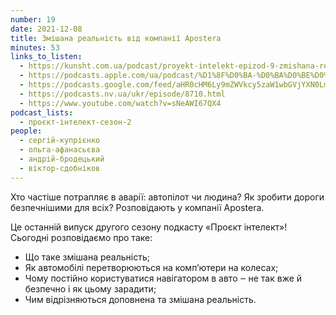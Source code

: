 ```yaml
---
number: 19
date: 2021-12-08
title: Змішана реальність від компанії Apostera
minutes: 53
links_to_listen:
  - https://kunsht.com.ua/podcast/proyekt-intelekt-epizod-9-zmishana-realnist-vid-kompani%d1%97-apostera/
  - https://podcasts.apple.com/ua/podcast/%D1%8F%D0%BA-%D0%BA%D0%BE%D0%BC%D0%BF%D0%B0%D0%BD%D1%96%D1%8F-apostera-%D1%81%D1%82%D0%B2%D0%BE%D1%80%D1%8E%D1%94-%D0%B7%D0%BC%D1%96%D1%88%D0%B0%D0%BD%D1%83-%D1%80%D0%B5%D0%B0%D0%BB%D1%8C%D0%BD%D1%96%D1%81%D1%82%D1%8C/id1534413713?i=1000544317330
  - https://podcasts.google.com/feed/aHR0cHM6Ly9mZWVkcy5zaW1wbGVjYXN0LmNvbS9pQ1h0ZWlTZQ/episode/NzRmYmVmNWQtNjgyNS00NDJlLWFiMTgtZGI0OTE2MTE5NzZk?sa=X&ved=0CA0QkfYCahcKEwjYgJme-fv6AhUAAAAAHQAAAAAQAQ
  - https://podcasts.nv.ua/ukr/episode/8710.html
  - https://www.youtube.com/watch?v=sNeAWI67QX4
podcast_lists:
  - проєкт-інтелект-сезон-2
people:
  - сергій-купрієнко
  - ольга-афанасьєва
  - андрій-бродецький
  - віктор-сдобніков
---
```


Хто частіше потрапляє в аварії: автопілот чи людина? Як зробити дороги
безпечнішими для всіх? Розповідають у компанії Apostera.

Це останній випуск другого сезону подкасту «Проєкт інтелект»! Сьогодні розповідаємо про таке:

- Що таке змішана реальність;
- Як автомобілі перетворюються на комп’ютери на колесах;
- Чому постійно користуватися навігатором в авто ‒ не так вже й безпечно і як цьому зарадити;
- Чим відрізняються доповнена та змішана реальність.
